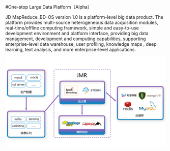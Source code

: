 #One-stop Large Data Platform（Alpha）

JD MapReduce_BD-OS version 1.0 is a platform-level big data product. The platform provides multi-source heterogeneous data acquisition modules, real-time/offline computing framework, simple and easy-to-use development environment and platform interface, providing big data management, development and computing capabilities, supporting enterprise-level data warehouse, user profiling, knowledge maps , deep learning, text analysis, and more enterprise-level applications.

![](https://github.com/jdcloudcom/cn/blob/jmr-mengfei/image/jmr/best-practice-3.png)
